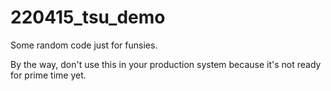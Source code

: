 # 220415_tsu_demo
Some random code just for funsies.

By the way, don't use this in your production system because it's not ready for prime time yet.


